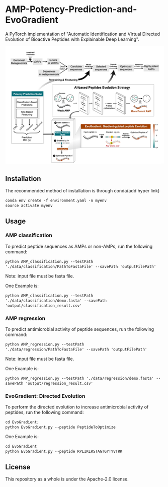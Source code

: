 # AMP-Potency-Prediction-and-EvoGradient
A PyTorch implementation of "Automatic Identification and Virtual Directed Evolution of Bioactive Peptides with Explainable Deep Learning".


![overview](overview.jpg)

## Installation
The recommended method of installation is through conda(add hyper link)


```
conda env create -f environment.yaml -n myenv
source activate myenv
```

## Usage

### AMP classification
To predict peptide sequences as AMPs or non-AMPs, run the following command:
```
python AMP_classification.py --testPath './data/classification/PathToFastaFile' --savePath 'outputFilePath'
```
Note: input file must be fasta file. 

One Example is:
```
python AMP_classification.py --testPath './data/classification/demo.fasta' --savePath 'output/classification_result.csv'
```



### AMP regression
To predict antimicrobial activity of peptide sequences, run the following command:
```
python AMP_regression.py --testPath './data/regression/PathToFastaFile' --savePath 'outputFilePath'
```
Note: input file must be fasta file. 

One Example is:
```
python AMP_regression.py --testPath './data/regression/demo.fasta' --savePath 'output/regression_result.csv'
```


### EvoGradient: Directed Evolution 
To perform the directed evolution to increase antimicrobial activity of peptides, run the following command:
```
cd EvoGradient; 
python EvoGradient.py --peptide PeptideToOptimize
```
One Example is:
```
cd EvoGradient
python EvoGradient.py --peptide RPLIKLRSTAGTGYTYVTRK
```



## License
This repository as a whole is under the Apache-2.0 license.


